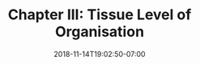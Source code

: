 ---
title: 'Chapter III: Tissue Level of Organisation'
date: 2018-11-14T19:02:50-07:00
draft: false
weight: 3
---